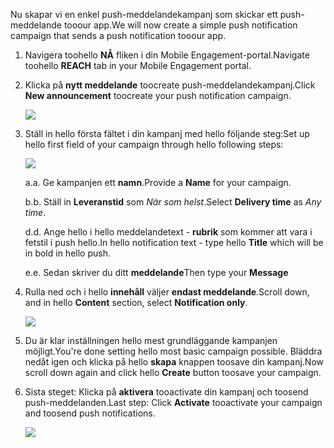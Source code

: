 <span data-ttu-id="746c4-101">Nu skapar vi en enkel push-meddelandekampanj som skickar ett push-meddelande tooour app.</span><span class="sxs-lookup"><span data-stu-id="746c4-101">We will now create a simple push notification campaign that sends a push notification tooour app.</span></span>

1. <span data-ttu-id="746c4-102">Navigera toohello **NÅ** fliken i din Mobile Engagement-portal.</span><span class="sxs-lookup"><span data-stu-id="746c4-102">Navigate toohello **REACH** tab in your Mobile Engagement portal.</span></span>
2. <span data-ttu-id="746c4-103">Klicka på **nytt meddelande** toocreate push-meddelandekampanj.</span><span class="sxs-lookup"><span data-stu-id="746c4-103">Click **New announcement** toocreate your push notification campaign.</span></span>
   
    ![](./media/mobile-engagement-windows-push-campaign/new-announcement.png)
3. <span data-ttu-id="746c4-104">Ställ in hello första fältet i din kampanj med hello följande steg:</span><span class="sxs-lookup"><span data-stu-id="746c4-104">Set up hello first field of your campaign through hello following steps:</span></span>
   
    ![](./media/mobile-engagement-windows-push-campaign/campaign-first-params.png)
   
    <span data-ttu-id="746c4-105">a.</span><span class="sxs-lookup"><span data-stu-id="746c4-105">a.</span></span> <span data-ttu-id="746c4-106">Ge kampanjen ett **namn**.</span><span class="sxs-lookup"><span data-stu-id="746c4-106">Provide a **Name** for your campaign.</span></span>
   
    <span data-ttu-id="746c4-107">b.</span><span class="sxs-lookup"><span data-stu-id="746c4-107">b.</span></span> <span data-ttu-id="746c4-108">Ställ in **Leveranstid** som *När som helst*.</span><span class="sxs-lookup"><span data-stu-id="746c4-108">Select **Delivery time** as *Any time*.</span></span>
   
    <span data-ttu-id="746c4-109">d.</span><span class="sxs-lookup"><span data-stu-id="746c4-109">d.</span></span> <span data-ttu-id="746c4-110">Ange hello i hello meddelandetext - **rubrik** som kommer att vara i fetstil i push hello.</span><span class="sxs-lookup"><span data-stu-id="746c4-110">In hello notification text - type hello **Title** which will be in bold in hello push.</span></span>
   
    <span data-ttu-id="746c4-111">e.</span><span class="sxs-lookup"><span data-stu-id="746c4-111">e.</span></span> <span data-ttu-id="746c4-112">Sedan skriver du ditt **meddelande**</span><span class="sxs-lookup"><span data-stu-id="746c4-112">Then type your **Message**</span></span>
4. <span data-ttu-id="746c4-113">Rulla ned och i hello **innehåll** väljer **endast meddelande**.</span><span class="sxs-lookup"><span data-stu-id="746c4-113">Scroll down, and in hello **Content** section, select **Notification only**.</span></span>
   
    ![](./media/mobile-engagement-windows-push-campaign/campaign-content.png)
5. <span data-ttu-id="746c4-114">Du är klar inställningen hello mest grundläggande kampanjen möjligt.</span><span class="sxs-lookup"><span data-stu-id="746c4-114">You're done setting hello most basic campaign possible.</span></span> <span data-ttu-id="746c4-115">Bläddra nedåt igen och klicka på hello **skapa** knappen toosave din kampanj.</span><span class="sxs-lookup"><span data-stu-id="746c4-115">Now scroll down again and click hello **Create** button toosave your campaign.</span></span>
6. <span data-ttu-id="746c4-116">Sista steget: Klicka på **aktivera** tooactivate din kampanj och toosend push-meddelanden.</span><span class="sxs-lookup"><span data-stu-id="746c4-116">Last step: Click **Activate** tooactivate your campaign and toosend push notifications.</span></span>
   
    ![](./media/mobile-engagement-windows-push-campaign/campaign-activate.png)

